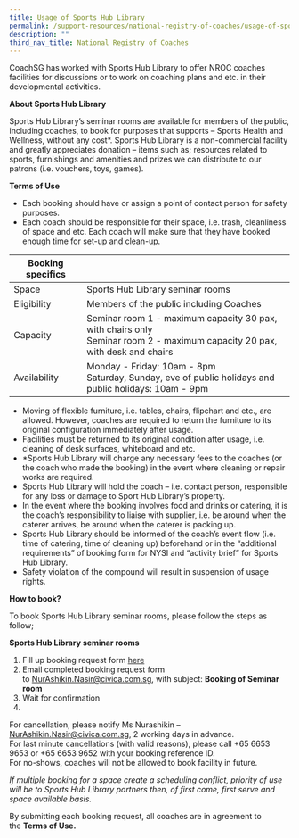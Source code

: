 ```yaml
---
title: Usage of Sports Hub Library
permalink: /support-resources/national-registry-of-coaches/usage-of-sports-hub-library/
description: ""
third_nav_title: National Registry of Coaches
---
```

CoachSG has worked with Sports Hub Library to offer NROC coaches facilities for discussions or to work on coaching plans and etc. in their developmental activities.

**About Sports Hub Library**

Sports Hub Library’s seminar rooms are available for members of the public, including coaches, to book for purposes that supports – Sports Health and Wellness, without any cost\*. Sports Hub Library is a non-commercial facility and greatly appreciates donation – items such as; resources related to sports, furnishings and amenities and prizes we can distribute to our patrons (i.e. vouchers, toys, games).

**Terms of Use**
*   Each booking should have or assign a point of contact person for safety purposes.
*   Each coach should be responsible for their space, i.e. trash, cleanliness of space and etc. Each coach will make sure that they have booked enough time for set-up and clean-up.


|**Booking specifics**| |
| -------- | -------- | 
| Space | Sports Hub Library seminar rooms  | 
| Eligibility | Members of the public including Coaches  | 
| Capacity | Seminar room 1 - maximum capacity 30 pax, with chairs only<br>Seminar room 2 - maximum capacity 20 pax, with desk and chairs  | 
| Availability | Monday - Friday: 10am - 8pm<br>Saturday, Sunday, eve of public holidays and public holidays: 10am - 9pm  |

*   Moving of flexible furniture, i.e. tables, chairs, flipchart and etc., are allowed. However, coaches are required to return the furniture to its original configuration immediately after usage.
*   Facilities must be returned to its original condition after usage, i.e. cleaning of desk surfaces, whiteboard and etc.
*   \*Sports Hub Library will charge any necessary fees to the coaches (or the coach who made the booking) in the event where cleaning or repair works are required.
*   Sports Hub Library will hold the coach – i.e. contact person, responsible for any loss or damage to Sport Hub Library’s property.
*   In the event where the booking involves food and drinks or catering, it is the coach’s responsibility to liaise with supplier, i.e. be around when the caterer arrives, be around when the caterer is packing up.
*   Sports Hub Library should be informed of the coach’s event flow (i.e. time of catering, time of cleaning up) beforehand or in the “additional requirements” of booking form for NYSI and “activity brief” for Sports Hub Library.
*   Safety violation of the compound will result in suspension of usage rights.

**How to book?**

To book Sports Hub Library seminar rooms, please follow the steps as follow;

**Sports Hub Library seminar rooms**

1. Fill up booking request form [here](https://www.sportsingapore.gov.sg/-/media/SSC/Corporate/Files/Athletes-and-Coaches/For-Coaches/National-Registry-of-Coaches/Usage-of-Sports-Hub-Library/Event-Planner-Revise-(1).ashx?la=en&hash=1544BA01E35E7A1393CED526A7324BDA09C1A207)
2. Email completed booking request form to [NurAshikin.Nasir@civica.com.sg](mailto:NurAshikin.Nasir@civica.com.sg), with subject: **Booking of Seminar room**
3. Wait for confirmation
4. 	
For cancellation, please notify Ms Nurashikin – [NurAshikin.Nasir@civica.com.sg](mailto:NurAshikin.Nasir@civica.com.sg), 2 working days in advance.<br>For last minute cancellations (with valid reasons), please call +65 6653 9653 or +65 6653 9652 with your booking reference ID.<Br>For no-shows, coaches will not be allowed to book facility in future.

*If multiple booking for a space create a scheduling conflict, priority of use will be to Sports Hub Library partners then, of first come, first serve and space available basis.*

By submitting each booking request, all coaches are in agreement to the **Terms of Use.**